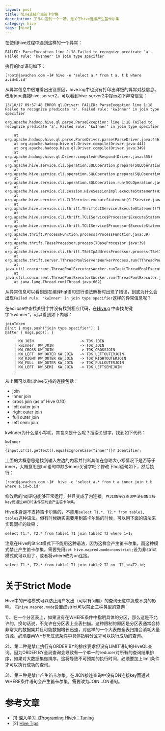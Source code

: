 ```yaml
---
layout: post
title: hive连接产生笛卡尔集
description: 工作中遇到一个一场，是关于hive连接产生笛卡尔集
category: hive
tags: [hive]
---
```


在使用hive过程中遇到这样的一个异常：

```
FAILED: ParseException line 1:18 Failed to recognize predicate 'a'. Failed rule: 'kwInner' in join type specifier
```

执行的hql语句如下：

```
[root@javachen.com ~]# hive -e 'select a.* from t a, t b where a.id=b.id'
```

从异常信息中很难看出出错原因，hive.log中也没有打印出详细的异常对战信息。改用jdbc连接hive-server2，可以看到hive-server2中提示如下异常信息：

```
13/10/17 09:57:48 ERROR ql.Driver: FAILED: ParseException line 1:18 Failed to recognize predicate 'a'. Failed rule: 'kwInner' in join type specifier

org.apache.hadoop.hive.ql.parse.ParseException: line 1:18 Failed to recognize predicate 'a'. Failed rule: 'kwInner' in join type specifier

	at org.apache.hadoop.hive.ql.parse.ParseDriver.parse(ParseDriver.java:446)
	at org.apache.hadoop.hive.ql.Driver.compile(Driver.java:441)
	at org.apache.hadoop.hive.ql.Driver.compile(Driver.java:349)
	at org.apache.hadoop.hive.ql.Driver.compileAndRespond(Driver.java:355)
	at org.apache.hive.service.cli.operation.SQLOperation.prepare(SQLOperation.java:95)
	at org.apache.hive.service.cli.operation.SQLOperation.prepare(SQLOperation.java:76)
	at org.apache.hive.service.cli.operation.SQLOperation.run(SQLOperation.java:114)
	at org.apache.hive.service.cli.session.HiveSessionImpl.executeStatement(HiveSessionImpl.java:194)
	at org.apache.hive.service.cli.CLIService.executeStatement(CLIService.java:155)
	at org.apache.hive.service.cli.thrift.ThriftCLIService.ExecuteStatement(ThriftCLIService.java:191)
	at org.apache.hive.service.cli.thrift.TCLIService$Processor$ExecuteStatement.getResult(TCLIService.java:1193)
	at org.apache.hive.service.cli.thrift.TCLIService$Processor$ExecuteStatement.getResult(TCLIService.java:1)
	at org.apache.thrift.ProcessFunction.process(ProcessFunction.java:39)
	at org.apache.thrift.TBaseProcessor.process(TBaseProcessor.java:39)
	at org.apache.hive.service.cli.thrift.TSetIpAddressProcessor.process(TSetIpAddressProcessor.java:38)
	at org.apache.thrift.server.TThreadPoolServer$WorkerProcess.run(TThreadPoolServer.java:206)
	at java.util.concurrent.ThreadPoolExecutor$Worker.runTask(ThreadPoolExecutor.java:886)
	at java.util.concurrent.ThreadPoolExecutor$Worker.run(ThreadPoolExecutor.java:908)
	at java.lang.Thread.run(Thread.java:662)
```

<!-- more -->

从异常信息可以看到是在编译hql语句进行语法解析时出现了错误，到底为什么会出现`Failed rule: 'kwInner' in join type specifier`这样的异常信息呢？

在eclipse中查找关键字并没有找到相应代码，在[Hive.g](http://svn.apache.org/repos/asf/hive/tags/release-0.10.0/ql/src/java/org/apache/hadoop/hive/ql/parse/Hive.g) 中查找关键字“kwInner”，可以看到如下内容：

```
joinToken
@init { msgs.push("join type specifier"); }
@after { msgs.pop(); }
    :
      KW_JOIN                     -> TOK_JOIN
    | kwInner  KW_JOIN            -> TOK_JOIN
    | KW_CROSS KW_JOIN            -> TOK_CROSSJOIN
    | KW_LEFT  KW_OUTER KW_JOIN   -> TOK_LEFTOUTERJOIN
    | KW_RIGHT KW_OUTER KW_JOIN   -> TOK_RIGHTOUTERJOIN
    | KW_FULL  KW_OUTER KW_JOIN   -> TOK_FULLOUTERJOIN
    | KW_LEFT  KW_SEMI  KW_JOIN   -> TOK_LEFTSEMIJOIN
    ;
```

从上面可以看出hive支持的连接包括：

- join
- inner join
- cross join (as of Hive 0.10)
- left outer join
- right outer join
- full outer join
- left semi join

kwInner为什么是小写呢，其含义是什么呢？搜索关键字，找到如下代码：

```
kwInner
:
{input.LT(1).getText().equalsIgnoreCase("inner")}? Identifier;
```

上面的大概意思是找到输入左边的内容并判断其值在忽略大小写情况下是否等于inner，大概意思是hql语句中缺少inner关键字吧？修改下hql语句如下，然后执行：

```
[root@javachen.com ~]#  hive -e 'select a.* from t a inner join t b where a.id=b.id'
```

修改后的hql语句能够正常运行，并且变成了内连接。`在JION接连查询中没有ON连接key而通过WHERE条件语句会产生笛卡尔集。`

Hive本身是不支持笛卡尔集的，不能用`select T1.*, T2.* from table1, table2`这种语法。但有时候确实需要用到笛卡尔集的时候，可以用下面的语法来实现同样的效果：

```
select T1.*, T2.* from table1 T1 join table2 T2 where 1=1;
```

注意在Hive的Strict模式下不能用这种语法，因为这样会产生笛卡尔集，而这种模式禁止产生笛卡尔集。需要先用`set hive.mapred.mode=nonstrict;`设为非strict模式就可以用了，或者将where改为on连接。

```
select T1.*, T2.* from table1 T1 join table2 T2 on  T1.id=T2.id;
```


# 关于Strict Mode

Hive中的严格模式可以防止用户发出（可以有问题）的查询无意中造成不良的影响。 将`hive.mapred.mode`设置成strict可以禁止三种类型的查询： 

1）、在一个分区表上，如果没有在WHERE条件中指明具体的分区，那么这是不允许的，换句话说，不允许在分区表上全表扫描。这种限制的原因是分区表通常会持非常大的数据集并且可能数据增长迅速，对这样的一个大表做全表扫描会消耗大量资源，必须要再WHERE过滤条件中具体指明分区才可以执行成功的查询。

2）、第二种是禁止执行有ORDER BY的排序要求但没有LIMIT语句的HiveQL查询。因为ORDER BY全局查询会导致有一个单一的reducer对所有的查询结果排序，如果对大数据集做排序，这将导致不可预期的执行时间，必须要加上limit条件才可以执行成功的查询。

3）、第三种是禁止产生笛卡尔集。在JION接连查询中没有ON连接key而通过WHERE条件语句会产生笛卡尔集，需要改为JOIN...ON语句。

# 参考文章

- [1] [深入学习《Programing Hive》：Tuning](http://flyingdutchman.iteye.com/blog/1871983)
- [2] [Hive Tips](http://blog.hesey.net/2012/04/hive-tips.html)

